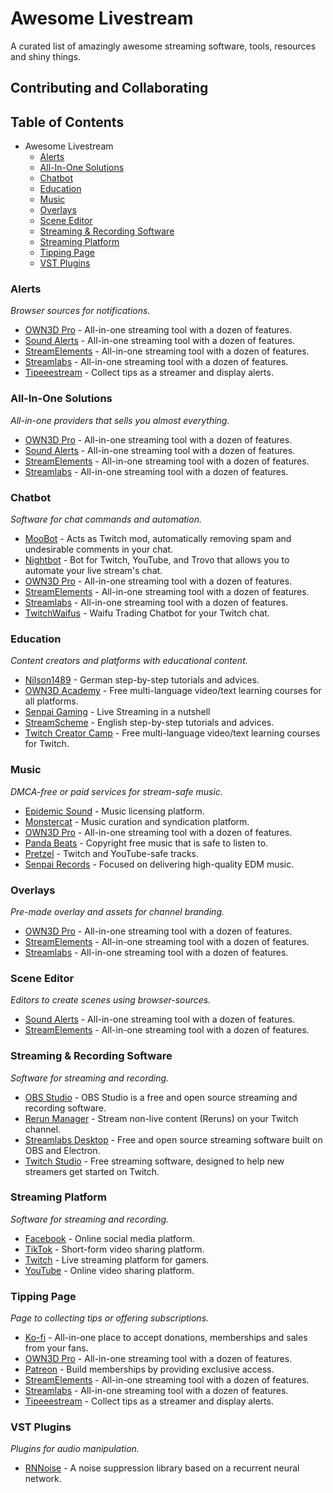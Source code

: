 # Awesome Livestream

A curated list of amazingly awesome streaming software, tools, resources and shiny things.

## Contributing and Collaborating

## Table of Contents

- Awesome Livestream
  - [Alerts](#alerts)
  - [All-In-One Solutions](#all-in-one-solutions)
  - [Chatbot](#chatbot)
  - [Education](#education)
  - [Music](#music)
  - [Overlays](#overlays)
  - [Scene Editor](#scene-editor)
  - [Streaming & Recording Software](#streaming--recording-software)
  - [Streaming Platform](#streaming-platform)
  - [Tipping Page](#tipping-page)
  - [VST Plugins](#vst-plugins)

### Alerts

*Browser sources for notifications.*

* [OWN3D Pro](https://www.own3d.pro/) - All-in-one streaming tool with a dozen of features.
* [Sound Alerts](https://soundalerts.com/) - All-in-one streaming tool with a dozen of features.
* [StreamElements](https://streamelements.com/) - All-in-one streaming tool with a dozen of features.
* [Streamlabs](https://streamlabs.com/) - All-in-one streaming tool with a dozen of features.
* [Tipeeestream](https://www.tipeeestream.com/) - Collect tips as a streamer and display alerts.

### All-In-One Solutions

*All-in-one providers that sells you almost everything.*

* [OWN3D Pro](https://www.own3d.pro/) - All-in-one streaming tool with a dozen of features.
* [Sound Alerts](https://soundalerts.com/) - All-in-one streaming tool with a dozen of features.
* [StreamElements](https://streamelements.com/) - All-in-one streaming tool with a dozen of features.
* [Streamlabs](https://streamlabs.com/) - All-in-one streaming tool with a dozen of features.

### Chatbot

*Software for chat commands and automation.*

* [MooBot](https://moo.bot/) - Acts as Twitch mod, automatically removing spam and undesirable comments in your chat.
* [Nightbot](https://nightbot.tv/) - Bot for Twitch, YouTube, and Trovo that allows you to automate your live stream's chat.
* [OWN3D Pro](https://www.own3d.pro/) - All-in-one streaming tool with a dozen of features.
* [StreamElements](https://streamelements.com/) - All-in-one streaming tool with a dozen of features.
* [Streamlabs](https://streamlabs.com/) - All-in-one streaming tool with a dozen of features.
* [TwitchWaifus](https://twitchwaifus.com/) - Waifu Trading Chatbot for your Twitch chat.

### Education

*Content creators and platforms with educational content.*

* [Nilson1489](https://www.youtube.com/@Nilson1489) - German step-by-step tutorials and advices.
* [OWN3D Academy](https://www.own3d.academy/) - Free multi-language video/text learning courses for all platforms.
* [Senpai Gaming](https://www.youtube.com/@Senpai) - Live Streaming in a nutshell
* [StreamScheme](https://www.streamscheme.com/) - English step-by-step tutorials and advices.
* [Twitch Creator Camp](https://www.twitch.tv/creatorcamp) - Free multi-language video/text learning courses for Twitch.

### Music

*DMCA-free or paid services for stream-safe music.*

* [Epidemic Sound](https://www.epidemicsound.com/) - Music licensing platform.
* [Monstercat](https://www.monstercat.com/) - Music curation and syndication platform.
* [OWN3D Pro](https://www.own3d.pro/) - All-in-one streaming tool with a dozen of features.
* [Panda Beats](https://pandabeatsmusic.com/) - Copyright free music that is safe to listen to.
* [Pretzel](https://www.pretzel.rocks/) - Twitch and YouTube-safe tracks.
* [Senpai Records](https://www.youtube.com/@SenpaiRecords) - Focused on delivering high-quality EDM music.

### Overlays

*Pre-made overlay and assets for channel branding.*

* [OWN3D Pro](https://www.own3d.pro/) - All-in-one streaming tool with a dozen of features.
* [StreamElements](https://streamelements.com/) - All-in-one streaming tool with a dozen of features.
* [Streamlabs](https://streamlabs.com/) - All-in-one streaming tool with a dozen of features.

### Scene Editor

*Editors to create scenes using browser-sources.*

* [Sound Alerts](https://soundalerts.com/) - All-in-one streaming tool with a dozen of features.
* [StreamElements](https://streamelements.com/) - All-in-one streaming tool with a dozen of features.

### Streaming & Recording Software

*Software for streaming and recording.*

* [OBS Studio](https://obsproject.com/) - OBS Studio is a free and open source streaming and recording software.
* [Rerun Manager](https://www.rerunmanager.com/) - Stream non-live content (Reruns) on your Twitch channel.
* [Streamlabs Desktop](https://streamlabs.com/streamlabs-live-streaming-software) - Free and open source streaming software built on OBS and Electron.
* [Twitch Studio](https://www.twitch.tv/broadcast/studio) - Free streaming software, designed to help new streamers get started on Twitch.

### Streaming Platform

*Software for streaming and recording.*

* [Facebook](https://www.facebook.com/) - Online social media platform.
* [TikTok](https://www.tiktok.com/) - Short-form video sharing platform.
* [Twitch](https://www.twitch.tv/) - Live streaming platform for gamers.
* [YouTube](https://www.youtube.com/) - Online video sharing platform.

### Tipping Page

*Page to collecting tips or offering subscriptions.*

* [Ko-fi](https://ko-fi.com/) - All-in-one place to accept donations, memberships and sales from your fans.
* [OWN3D Pro](https://www.own3d.pro/) - All-in-one streaming tool with a dozen of features.
* [Patreon](https://www.patreon.com/) - Build memberships by providing exclusive access.
* [StreamElements](https://streamelements.com/) - All-in-one streaming tool with a dozen of features.
* [Streamlabs](https://streamlabs.com/) - All-in-one streaming tool with a dozen of features.
* [Tipeeestream](https://www.tipeeestream.com/) - Collect tips as a streamer and display alerts.

### VST Plugins

*Plugins for audio manipulation.*

* [RNNoise](https://github.com/xiph/rnnoise) - A noise suppression library based on a recurrent neural network.